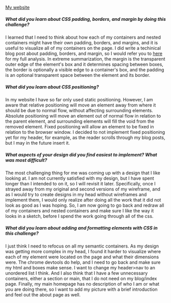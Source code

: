[My website](http://msosland.github.io)

##### What did you learn about CSS padding, borders, and margin by doing this challenge?
I learned that I need to think about how each of my containers and nested containers might have their own padding, borders, and margins, and it is useful to visualize all of my containers on the page. I did write a techinical blog post about padding, borders, and margin, so I would refer you to [here](http://http://msosland.github.io/blog/css-concepts.html) for my full analysis. In extreme summarization, the margin is the transparent outer edge of the element's box and it determines spacing between boxes, the border is optionally a visible edge to a container's box, and the padding is an optional transparent space between the element and its border.
##### What did you learn about CSS positioning?
In my website I have so far only used static positioning. However, I am aware that relative positioning will move an element away from where it should be due to normal flow, without affecting surrounding elements. Absolute positioning will move an element out of normal flow in relation to the parent element, and surrounding elements will fill the void from the removed element. Fixed positioning will allow an element to be fixed in relation to the browser window. I decided to not implement fixed positioning yet for my header, for example, as the reader scrolls through my blog posts, but I may in the future insert it.
##### What aspects of your design did you find easiest to implement? What was most difficult?
The most challenging thing for me was coming up with a design that I like looking at. I am not currently satisfied with my design, but I have spent longer than I intended to on it, so I will revisit it later. Specifically, once I strayed away from my original and second versions of my wireframe, and as I would try to create designs in my head without wireframes and implement them, I would only realize after doing all the work that it did not look as good as I was hoping. So, I am now going to go back and redraw all of my containers and nested containers and make sure I like the way it looks in a sketch, before I spend the work going through all of the css.
##### What did you learn about adding and formatting elements with CSS in this challenge?
I just think I need to refocus on all my semantic containers. As my design was getting more complex in my head, I found it harder to visualize where each of my element were located on the page and what their dimensions were. The chrome devtools do help, and I need to go back and make sure my html and boxes make sense. I want to change my header>nav to an unordered list I think. And I also think that I have a few unnecessary containers, either a section or main, that I do not need on my blog/index page. Finally, my main homepage has no description of who I am or what you are doing there, so I want to add my picture with a brief introduction and feel out the about page as well.